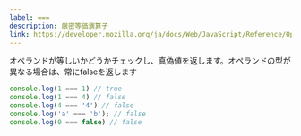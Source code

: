 ```yaml
---
label: ===
description: 厳密等価演算子
link: https://developer.mozilla.org/ja/docs/Web/JavaScript/Reference/Operators/Strict_equality
---
```


オペランドが等しいかどうかチェックし、真偽値を返します。オペランドの型が異なる場合は、常にfalseを返します

```typescript
console.log(1 === 1) // true
console.log(1 === 4) // false
console.log(4 === '4') // false
console.log('a' === 'b'); // false
console.log(0 === false) // false
```
